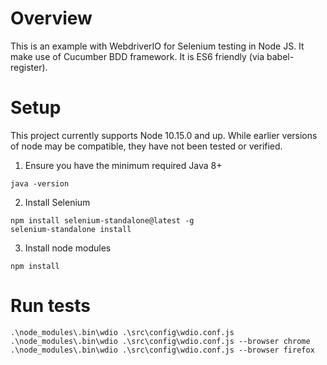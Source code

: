 # Overview
This is an example with WebdriverIO for Selenium testing in Node JS. It make use of Cucumber BDD framework. It is ES6 friendly (via babel-register).

# Setup
This project currently supports Node 10.15.0 and up. While earlier versions of node may be compatible, they have not been tested or verified.


1. Ensure you have the minimum required Java 8+

```
java -version
```

2. Install Selenium

```
npm install selenium-standalone@latest -g
selenium-standalone install
```

3. Install node modules

```
npm install
```

# Run tests
```
.\node_modules\.bin\wdio .\src\config\wdio.conf.js
.\node_modules\.bin\wdio .\src\config\wdio.conf.js --browser chrome
.\node_modules\.bin\wdio .\src\config\wdio.conf.js --browser firefox
```
